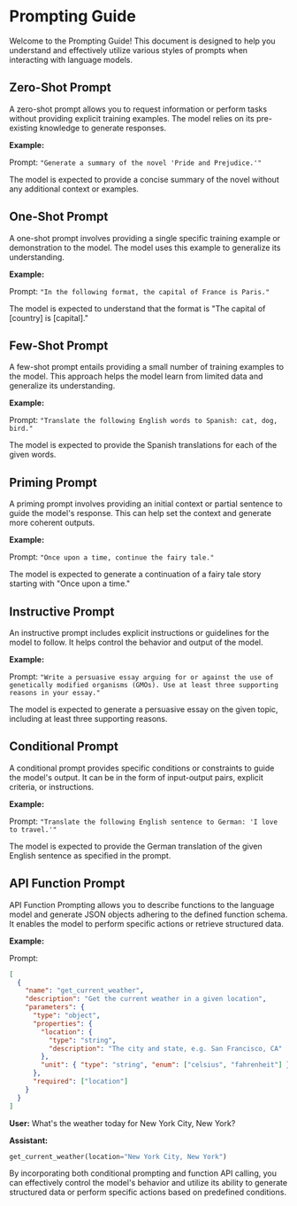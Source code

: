 # Prompting Guide

Welcome to the Prompting Guide! This document is designed to help you understand
and effectively utilize various styles of prompts when interacting with language
models.

## Zero-Shot Prompt

A zero-shot prompt allows you to request information or perform tasks without
providing explicit training examples. The model relies on its pre-existing
knowledge to generate responses.

**Example:**

Prompt: `"Generate a summary of the novel 'Pride and Prejudice.'"`

The model is expected to provide a concise summary of the novel without any
additional context or examples.

## One-Shot Prompt

A one-shot prompt involves providing a single specific training example or
demonstration to the model. The model uses this example to generalize its
understanding.

**Example:**

Prompt: `"In the following format, the capital of France is Paris."`

The model is expected to understand that the format is "The capital of [country]
is [capital]."

## Few-Shot Prompt

A few-shot prompt entails providing a small number of training examples to the
model. This approach helps the model learn from limited data and generalize its
understanding.

**Example:**

Prompt: `"Translate the following English words to Spanish: cat, dog, bird."`

The model is expected to provide the Spanish translations for each of the given
words.

## Priming Prompt

A priming prompt involves providing an initial context or partial sentence to
guide the model's response. This can help set the context and generate more
coherent outputs.

**Example:**

Prompt: `"Once upon a time, continue the fairy tale."`

The model is expected to generate a continuation of a fairy tale story starting
with "Once upon a time."

## Instructive Prompt

An instructive prompt includes explicit instructions or guidelines for the model
to follow. It helps control the behavior and output of the model.

**Example:**

Prompt:
`"Write a persuasive essay arguing for or against the use of genetically modified organisms (GMOs). Use at least three supporting reasons in your essay."`

The model is expected to generate a persuasive essay on the given topic,
including at least three supporting reasons.

## Conditional Prompt

A conditional prompt provides specific conditions or constraints to guide the
model's output. It can be in the form of input-output pairs, explicit criteria,
or instructions.

**Example:**

Prompt:
`"Translate the following English sentence to German: 'I love to travel.'"`

The model is expected to provide the German translation of the given English
sentence as specified in the prompt.

## API Function Prompt

API Function Prompting allows you to describe functions to the language model
and generate JSON objects adhering to the defined function schema. It enables
the model to perform specific actions or retrieve structured data.

**Example:**

Prompt:

```json
[
  {
    "name": "get_current_weather",
    "description": "Get the current weather in a given location",
    "parameters": {
      "type": "object",
      "properties": {
        "location": {
          "type": "string",
          "description": "The city and state, e.g. San Francisco, CA"
        },
        "unit": { "type": "string", "enum": ["celsius", "fahrenheit"] }
      },
      "required": ["location"]
    }
  }
]
```

**User:** What's the weather today for New York City, New York?

**Assistant:**

```python
get_current_weather(location="New York City, New York")
```

By incorporating both conditional prompting and function API calling, you can
effectively control the model's behavior and utilize its ability to generate
structured data or perform specific actions based on predefined conditions.
